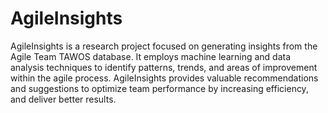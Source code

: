 # AgileInsights
AgileInsights is a research project focused on generating insights from the Agile Team TAWOS database. It employs machine learning and data analysis techniques to identify patterns, trends, and areas of improvement within the agile process. AgileInsights provides valuable recommendations and suggestions to optimize team performance by increasing efficiency, and deliver better results.
